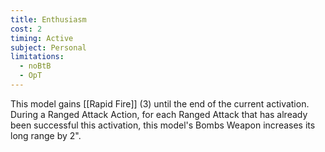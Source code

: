 ```yaml
---
title: Enthusiasm
cost: 2
timing: Active
subject: Personal
limitations:
  - noBtB
  - OpT
---
```

This model gains [[Rapid Fire]] (3) until the end of the current activation.
During a Ranged Attack Action, for each Ranged Attack that has already been successful this activation, this model's Bombs Weapon increases its long range by 2".
